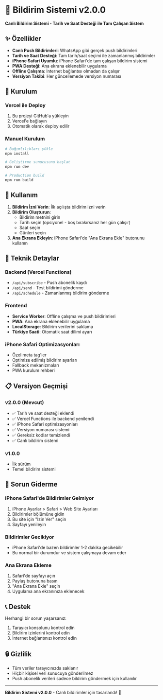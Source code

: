 # 🔔 Bildirim Sistemi v2.0.0

**Canlı Bildirim Sistemi - Tarih ve Saat Desteği ile Tam Çalışan Sistem**

## ✨ Özellikler

- **Canlı Push Bildirimleri**: WhatsApp gibi gerçek push bildirimleri
- **Tarih ve Saat Desteği**: Tam tarih/saat seçimi ile zamanlanmış bildirimler
- **iPhone Safari Uyumlu**: iPhone Safari'de tam çalışan bildirim sistemi
- **PWA Desteği**: Ana ekrana eklenebilir uygulama
- **Offline Çalışma**: İnternet bağlantısı olmadan da çalışır
- **Versiyon Takibi**: Her güncellemede versiyon numarası

## 🚀 Kurulum

### Vercel ile Deploy

1. Bu projeyi GitHub'a yükleyin
2. Vercel'e bağlayın
3. Otomatik olarak deploy edilir

### Manuel Kurulum

```bash
# Bağımlılıkları yükle
npm install

# Geliştirme sunucusunu başlat
npm run dev

# Production build
npm run build
```

## 📱 Kullanım

1. **Bildirim İzni Verin**: İlk açılışta bildirim izni verin
2. **Bildirim Oluşturun**: 
   - Bildirim metnini girin
   - Tarih seçin (opsiyonel - boş bırakırsanız her gün çalışır)
   - Saat seçin
   - Günleri seçin
3. **Ana Ekrana Ekleyin**: iPhone Safari'de "Ana Ekrana Ekle" butonunu kullanın

## 🔧 Teknik Detaylar

### Backend (Vercel Functions)
- `/api/subscribe` - Push abonelik kaydı
- `/api/send` - Test bildirimi gönderme
- `/api/schedule` - Zamanlanmış bildirim gönderme

### Frontend
- **Service Worker**: Offline çalışma ve push bildirimleri
- **PWA**: Ana ekrana eklenebilir uygulama
- **LocalStorage**: Bildirim verilerini saklama
- **Türkiye Saati**: Otomatik saat dilimi ayarı

### iPhone Safari Optimizasyonları
- Özel meta tag'ler
- Optimize edilmiş bildirim ayarları
- Fallback mekanizmaları
- PWA kurulum rehberi

## 📋 Versiyon Geçmişi

### v2.0.0 (Mevcut)
- ✅ Tarih ve saat desteği eklendi
- ✅ Vercel Functions ile backend yenilendi
- ✅ iPhone Safari optimizasyonları
- ✅ Versiyon numarası sistemi
- ✅ Gereksiz kodlar temizlendi
- ✅ Canlı bildirim sistemi

### v1.0.0
- İlk sürüm
- Temel bildirim sistemi

## 🐛 Sorun Giderme

### iPhone Safari'de Bildirimler Gelmiyor
1. iPhone Ayarlar > Safari > Web Site Ayarları
2. Bildirimler bölümüne gidin
3. Bu site için "İzin Ver" seçin
4. Sayfayı yenileyin

### Bildirimler Gecikiyor
- iPhone Safari'de bazen bildirimler 1-2 dakika gecikebilir
- Bu normal bir durumdur ve sistem çalışmaya devam eder

### Ana Ekrana Ekleme
1. Safari'de sayfayı açın
2. Paylaş butonuna basın
3. "Ana Ekrana Ekle" seçin
4. Uygulama ana ekranınıza eklenecek

## 📞 Destek

Herhangi bir sorun yaşarsanız:
1. Tarayıcı konsolunu kontrol edin
2. Bildirim izinlerini kontrol edin
3. İnternet bağlantınızı kontrol edin

## 🔒 Gizlilik

- Tüm veriler tarayıcınızda saklanır
- Hiçbir kişisel veri sunucuya gönderilmez
- Push abonelik verileri sadece bildirim göndermek için kullanılır

---

**Bildirim Sistemi v2.0.0** - Canlı bildirimler için tasarlandı! 🚀
